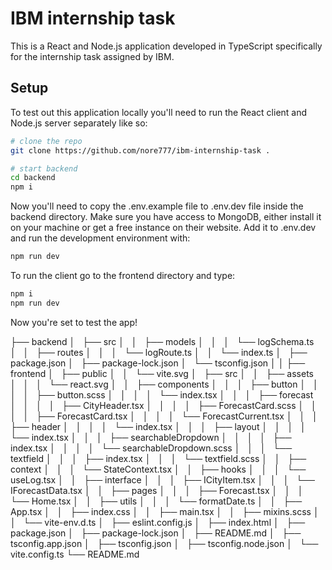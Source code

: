 # IBM internship task
This is a React and Node.js application developed in TypeScript specifically for the internship task assigned by IBM.

## Setup
To test out this application locally you'll need to run the React client and Node.js server separately like so:
```bash
# clone the repo
git clone https://github.com/nore777/ibm-internship-task .

# start backend
cd backend
npm i
```
Now you'll need to copy the .env.example file to .env.dev file inside the backend directory.
Make sure you have access to MongoDB, either install it on your machine or get a free instance 
on their website. Add it to .env.dev and run the development environment with:
```bash
npm run dev
```

To run the client go to the frontend directory and type:
```bash
npm i
npm run dev
```

Now you're set to test the app!

├── backend
│   ├── src
│   │   ├── models
│   │   │   └── logSchema.ts
│   │   ├── routes
│   │   │   └── logRoute.ts
│   │   └── index.ts
│   ├── package.json
│   ├── package-lock.json
│   └── tsconfig.json
│
│
├── frontend
│   ├── public
│   │   └── vite.svg
│   ├── src
│   │   ├── assets
│   │   │   └── react.svg
│   │   ├── components
│   │   │   ├── button
│   │   │   │   ├── button.scss
│   │   │   │   └── index.tsx
│   │   │   ├── forecast
│   │   │   │   ├── CityHeader.tsx
│   │   │   │   ├── ForecastCard.scss
│   │   │   │   ├── ForecastCard.tsx
│   │   │   │   └── ForecastCurrent.tsx
│   │   │   ├── header
│   │   │   │   └── index.tsx
│   │   │   ├── layout
│   │   │   │   └── index.tsx
│   │   │   ├── searchableDropdown
│   │   │   │   ├── index.tsx
│   │   │   │   └── searchableDropdown.scss
│   │   │   └── textfield
│   │   │       ├── index.tsx
│   │   │       └── textfield.scss
│   │   ├── context
│   │   │   └── StateContext.tsx
│   │   ├── hooks
│   │   │   └── useLog.tsx
│   │   ├── interface
│   │   │   ├── ICityItem.tsx
│   │   │   └── IForecastData.tsx
│   │   ├── pages
│   │   │   ├── Forecast.tsx
│   │   │   └── Home.tsx
│   │   ├── utils
│   │   │   └── formatDate.ts
│   │   ├── App.tsx
│   │   ├── index.css
│   │   ├── main.tsx
│   │   ├── mixins.scss
│   │   └── vite-env.d.ts
│   ├── eslint.config.js
│   ├── index.html
│   ├── package.json
│   ├── package-lock.json
│   ├── README.md
│   ├── tsconfig.app.json
│   ├── tsconfig.json
│   ├── tsconfig.node.json
│   └── vite.config.ts
└── README.md

